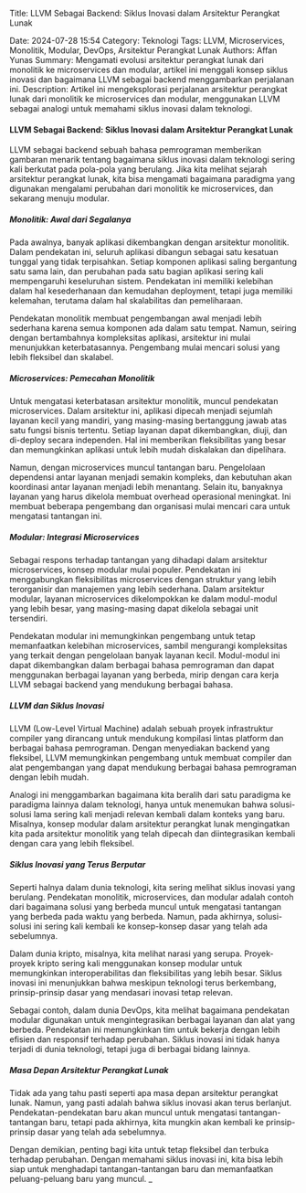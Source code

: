 Title: LLVM Sebagai Backend: Siklus Inovasi dalam Arsitektur Perangkat Lunak

Date: 2024-07-28 15:54
Category: Teknologi
Tags: LLVM, Microservices, Monolitik, Modular, DevOps, Arsitektur Perangkat Lunak
Authors: Affan Yunas
Summary: Mengamati evolusi arsitektur perangkat lunak dari monolitik ke microservices dan modular, artikel ini menggali konsep siklus inovasi dan bagaimana LLVM sebagai backend menggambarkan perjalanan ini.
Description: Artikel ini mengeksplorasi perjalanan arsitektur perangkat lunak dari monolitik ke microservices dan modular, menggunakan LLVM sebagai analogi untuk memahami siklus inovasi dalam teknologi.

#### LLVM Sebagai Backend: Siklus Inovasi dalam Arsitektur Perangkat Lunak

LLVM sebagai backend sebuah bahasa pemrograman memberikan gambaran menarik tentang bagaimana siklus inovasi dalam teknologi sering kali berkutat pada pola-pola yang berulang. Jika kita melihat sejarah arsitektur perangkat lunak, kita bisa mengamati bagaimana paradigma yang digunakan mengalami perubahan dari monolitik ke microservices, dan sekarang menuju modular.

##### Monolitik: Awal dari Segalanya

Pada awalnya, banyak aplikasi dikembangkan dengan arsitektur monolitik. Dalam pendekatan ini, seluruh aplikasi dibangun sebagai satu kesatuan tunggal yang tidak terpisahkan. Setiap komponen aplikasi saling bergantung satu sama lain, dan perubahan pada satu bagian aplikasi sering kali mempengaruhi keseluruhan sistem. Pendekatan ini memiliki kelebihan dalam hal kesederhanaan dan kemudahan deployment, tetapi juga memiliki kelemahan, terutama dalam hal skalabilitas dan pemeliharaan.

Pendekatan monolitik membuat pengembangan awal menjadi lebih sederhana karena semua komponen ada dalam satu tempat. Namun, seiring dengan bertambahnya kompleksitas aplikasi, arsitektur ini mulai menunjukkan keterbatasannya. Pengembang mulai mencari solusi yang lebih fleksibel dan skalabel.

##### Microservices: Pemecahan Monolitik

Untuk mengatasi keterbatasan arsitektur monolitik, muncul pendekatan microservices. Dalam arsitektur ini, aplikasi dipecah menjadi sejumlah layanan kecil yang mandiri, yang masing-masing bertanggung jawab atas satu fungsi bisnis tertentu. Setiap layanan dapat dikembangkan, diuji, dan di-deploy secara independen. Hal ini memberikan fleksibilitas yang besar dan memungkinkan aplikasi untuk lebih mudah diskalakan dan dipelihara.

Namun, dengan microservices muncul tantangan baru. Pengelolaan dependensi antar layanan menjadi semakin kompleks, dan kebutuhan akan koordinasi antar layanan menjadi lebih menantang. Selain itu, banyaknya layanan yang harus dikelola membuat overhead operasional meningkat. Ini membuat beberapa pengembang dan organisasi mulai mencari cara untuk mengatasi tantangan ini.

##### Modular: Integrasi Microservices

Sebagai respons terhadap tantangan yang dihadapi dalam arsitektur microservices, konsep modular mulai populer. Pendekatan ini menggabungkan fleksibilitas microservices dengan struktur yang lebih terorganisir dan manajemen yang lebih sederhana. Dalam arsitektur modular, layanan microservices dikelompokkan ke dalam modul-modul yang lebih besar, yang masing-masing dapat dikelola sebagai unit tersendiri.

Pendekatan modular ini memungkinkan pengembang untuk tetap memanfaatkan kelebihan microservices, sambil mengurangi kompleksitas yang terkait dengan pengelolaan banyak layanan kecil. Modul-modul ini dapat dikembangkan dalam berbagai bahasa pemrograman dan dapat menggunakan berbagai layanan yang berbeda, mirip dengan cara kerja LLVM sebagai backend yang mendukung berbagai bahasa.

##### LLVM dan Siklus Inovasi

LLVM (Low-Level Virtual Machine) adalah sebuah proyek infrastruktur compiler yang dirancang untuk mendukung kompilasi lintas platform dan berbagai bahasa pemrograman. Dengan menyediakan backend yang fleksibel, LLVM memungkinkan pengembang untuk membuat compiler dan alat pengembangan yang dapat mendukung berbagai bahasa pemrograman dengan lebih mudah.

Analogi ini menggambarkan bagaimana kita beralih dari satu paradigma ke paradigma lainnya dalam teknologi, hanya untuk menemukan bahwa solusi-solusi lama sering kali menjadi relevan kembali dalam konteks yang baru. Misalnya, konsep modular dalam arsitektur perangkat lunak mengingatkan kita pada arsitektur monolitik yang telah dipecah dan diintegrasikan kembali dengan cara yang lebih fleksibel.

##### Siklus Inovasi yang Terus Berputar

Seperti halnya dalam dunia teknologi, kita sering melihat siklus inovasi yang berulang. Pendekatan monolitik, microservices, dan modular adalah contoh dari bagaimana solusi yang berbeda muncul untuk mengatasi tantangan yang berbeda pada waktu yang berbeda. Namun, pada akhirnya, solusi-solusi ini sering kali kembali ke konsep-konsep dasar yang telah ada sebelumnya.

Dalam dunia kripto, misalnya, kita melihat narasi yang serupa. Proyek-proyek kripto sering kali menggunakan konsep modular untuk memungkinkan interoperabilitas dan fleksibilitas yang lebih besar. Siklus inovasi ini menunjukkan bahwa meskipun teknologi terus berkembang, prinsip-prinsip dasar yang mendasari inovasi tetap relevan.

Sebagai contoh, dalam dunia DevOps, kita melihat bagaimana pendekatan modular digunakan untuk mengintegrasikan berbagai layanan dan alat yang berbeda. Pendekatan ini memungkinkan tim untuk bekerja dengan lebih efisien dan responsif terhadap perubahan. Siklus inovasi ini tidak hanya terjadi di dunia teknologi, tetapi juga di berbagai bidang lainnya.

##### Masa Depan Arsitektur Perangkat Lunak

Tidak ada yang tahu pasti seperti apa masa depan arsitektur perangkat lunak. Namun, yang pasti adalah bahwa siklus inovasi akan terus berlanjut. Pendekatan-pendekatan baru akan muncul untuk mengatasi tantangan-tantangan baru, tetapi pada akhirnya, kita mungkin akan kembali ke prinsip-prinsip dasar yang telah ada sebelumnya.

Dengan demikian, penting bagi kita untuk tetap fleksibel dan terbuka terhadap perubahan. Dengan memahami siklus inovasi ini, kita bisa lebih siap untuk menghadapi tantangan-tantangan baru dan memanfaatkan peluang-peluang baru yang muncul.
_
